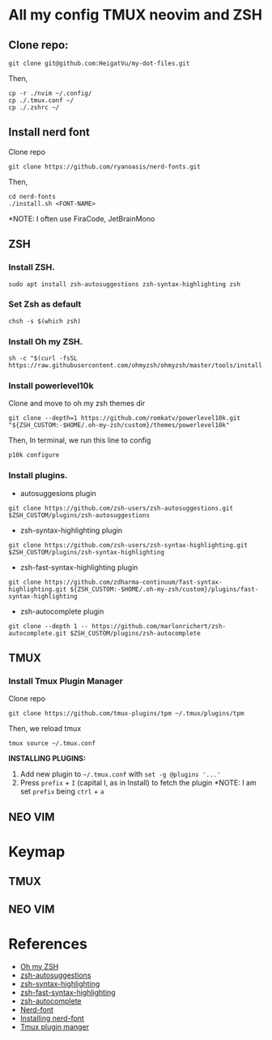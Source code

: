 # All my config TMUX neovim and ZSH
## Clone repo:

```
git clone git@github.com:HeigatVu/my-dot-files.git
```
Then,
```
cp -r ./nvim ~/.config/
cp ./.tmux.conf ~/
cp ./.zshrc ~/
```

## Install nerd font
Clone repo
```
git clone https://github.com/ryanoasis/nerd-fonts.git
````
Then,
```
cd nerd-fonts
./install.sh <FONT-NAME>
```
*NOTE: I often use FiraCode, JetBrainMono
## ZSH
### Install ZSH.

```
sudo apt install zsh-autosuggestions zsh-syntax-highlighting zsh
```

### Set Zsh as default

```
chsh -s $(which zsh)
```
	

### Install Oh my ZSH.

```
sh -c "$(curl -fsSL https://raw.githubusercontent.com/ohmyzsh/ohmyzsh/master/tools/install.sh)"
```

### Install powerlevel10k
Clone and move to oh my zsh themes dir
```
git clone --depth=1 https://github.com/romkatv/powerlevel10k.git "${ZSH_CUSTOM:-$HOME/.oh-my-zsh/custom}/themes/powerlevel10k"
```
Then, In terminal, we run this line to config

```
p10k configure
```

### Install plugins.
 - autosuggesions plugin
 
```
git clone https://github.com/zsh-users/zsh-autosuggestions.git $ZSH_CUSTOM/plugins/zsh-autosuggestions
```
	
 - zsh-syntax-highlighting plugin
 
```
git clone https://github.com/zsh-users/zsh-syntax-highlighting.git $ZSH_CUSTOM/plugins/zsh-syntax-highlighting
```
	
 - zsh-fast-syntax-highlighting plugin
 
```
git clone https://github.com/zdharma-continuum/fast-syntax-highlighting.git ${ZSH_CUSTOM:-$HOME/.oh-my-zsh/custom}/plugins/fast-syntax-highlighting
```
	
 - zsh-autocomplete plugin

```
git clone --depth 1 -- https://github.com/marlonrichert/zsh-autocomplete.git $ZSH_CUSTOM/plugins/zsh-autocomplete
```

## TMUX
### Install **Tmux Plugin Manager**
Clone repo
```
git clone https://github.com/tmux-plugins/tpm ~/.tmux/plugins/tpm
```
Then, we reload tmux
```
tmux source ~/.tmux.conf
```

**INSTALLING PLUGINS:**
1. Add new plugin to `~/.tmux.conf` with `set -g @plugins '...'`
2. Press `prefix` + `I` (capital I, as in Install) to fetch the plugin
*NOTE: I am set `prefix` being `ctrl` + `a`

## NEO VIM


# Keymap
## TMUX

## NEO VIM


# References

 - [Oh my ZSH](https://github.com/ohmyzsh/ohmyzsh)
 - [zsh-autosuggestions](https://github.com/zsh-users/zsh-autosuggestions)
 - [zsh-syntax-highlighting](https://github.com/zsh-users/zsh-syntax-highlighting)
 - [zsh-fast-syntax-highlighting](https://github.com/zdharma/fast-syntax-highlighting)
 - [zsh-autocomplete](https://github.com/marlonrichert/zsh-autocomplete)
 - [Nerd-font](https://www.nerdfonts.com/)
 - [Installing nerd-font](https://github.com/ryanoasis/nerd-fonts)
 - [Tmux plugin manger](https://github.com/tmux-plugins/tpm?tab=readme-ov-file)
